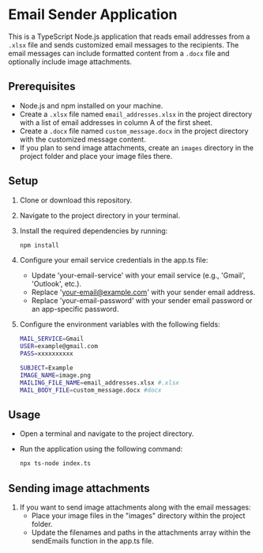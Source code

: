 # Email Sender Application

This is a TypeScript Node.js application that reads email addresses from a `.xlsx` file and sends customized email messages to the recipients. The email messages can include formatted content from a `.docx` file and optionally include image attachments.

## Prerequisites

- Node.js and npm installed on your machine.
- Create a `.xlsx` file named `email_addresses.xlsx` in the project directory with a list of email addresses in column A of the first sheet.
- Create a `.docx` file named `custom_message.docx` in the project directory with the customized message content.
- If you plan to send image attachments, create an `images` directory in the project folder and place your image files there.

## Setup

1. Clone or download this repository.

2. Navigate to the project directory in your terminal.

3. Install the required dependencies by running:

   ```sh
   npm install

4. Configure your email service credentials in the app.ts file:
    - Update 'your-email-service' with your email service (e.g., 'Gmail', 'Outlook', etc.).
    - Replace 'your-email@example.com' with your sender email address.
    - Replace 'your-email-password' with your sender email password or an app-specific password.

5. Configure the environment variables with the following fields:
    ```sh
    MAIL_SERVICE=Gmail
    USER=example@gmail.com
    PASS=xxxxxxxxxx

    SUBJECT=Example
    IMAGE_NAME=image.png
    MAILING_FILE_NAME=email_addresses.xlsx #.xlsx
    MAIL_BODY_FILE=custom_message.docx #docx

## Usage

- Open a terminal and navigate to the project directory.
- Run the application using the following command:

    ```sh
    npx ts-node index.ts

## Sending image attachments

1. If you want to send image attachments along with the email messages:
    - Place your image files in the "images" directory within the project folder.
    - Update the filenames and paths in the attachments array within the sendEmails function in the app.ts file.
